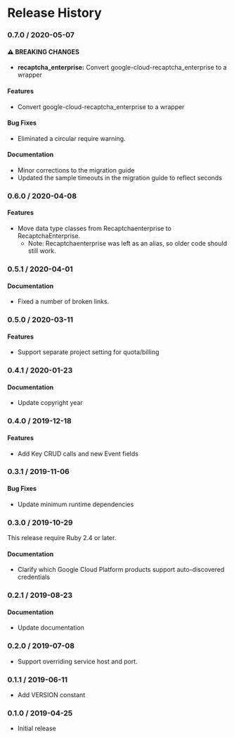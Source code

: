 # Release History

### 0.7.0 / 2020-05-07

#### ⚠ BREAKING CHANGES

* **recaptcha_enterprise:** Convert google-cloud-recaptcha_enterprise to a wrapper

#### Features

* Convert google-cloud-recaptcha_enterprise to a wrapper

#### Bug Fixes

* Eliminated a circular require warning.

#### Documentation

* Minor corrections to the migration guide
* Updated the sample timeouts in the migration guide to reflect seconds

### 0.6.0 / 2020-04-08

#### Features

* Move data type classes from Recaptchaenterprise to RecaptchaEnterprise.
  * Note: Recaptchaenterprise was left as an alias, so older code should still work.

### 0.5.1 / 2020-04-01

#### Documentation

* Fixed a number of broken links.

### 0.5.0 / 2020-03-11

#### Features

* Support separate project setting for quota/billing

### 0.4.1 / 2020-01-23

#### Documentation

* Update copyright year

### 0.4.0 / 2019-12-18

#### Features

* Add Key CRUD calls and new Event fields

### 0.3.1 / 2019-11-06

#### Bug Fixes

* Update minimum runtime dependencies

### 0.3.0 / 2019-10-29

This release require Ruby 2.4 or later.

#### Documentation

* Clarify which Google Cloud Platform products support auto-discovered credentials

### 0.2.1 / 2019-08-23

#### Documentation

* Update documentation

### 0.2.0 / 2019-07-08

* Support overriding service host and port.

### 0.1.1 / 2019-06-11

* Add VERSION constant

### 0.1.0 / 2019-04-25

* Initial release
